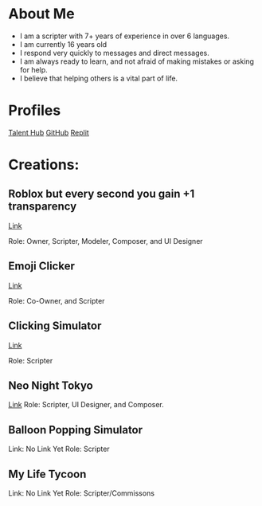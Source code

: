 # About Me
- I am a scripter with 7+ years of experience in over 6 languages.
- I am currently 16 years old
- I respond very quickly to messages and direct messages.
- I am always ready to learn, and not afraid of making mistakes or asking for help.
- I believe that helping others is a vital part of life.

# Profiles
[Talent Hub](https://talent.roblox.com/creators/1016351019) 
[GitHub](https://github.com/OOOPil?tab=repositories)
[Replit](https://replit.com/@Yo-BoyzIts-CJ?username=Yo-BoyzIts-CJ)

# Creations:

## Roblox but every second you gain +1 transparency

[Link](www.roblox.com/games/11646927116/Roblox-but-every-second-you-gain-1-transparency) 

Role: Owner, Scripter, Modeler, Composer, and UI Designer


## Emoji Clicker

[Link](www.roblox.com/games/5181978738/EMOJIS)

Role: Co-Owner, and Scripter


## Clicking Simulator

[Link](www.roblox.com/games/10298221799/Clicking-Simulator-3-0-VOICE-CHAT-BETA)

Role: Scripter

## Neo Night Tokyo
[Link](www.roblox.com/games/11313452152/Neo-Night-Tokyo)
Role: Scripter, UI Designer, and Composer.

## Balloon Popping Simulator
Link: No Link Yet
Role: Scripter

## My Life Tycoon
Link: No Link Yet
Role: Scripter/Commissons
